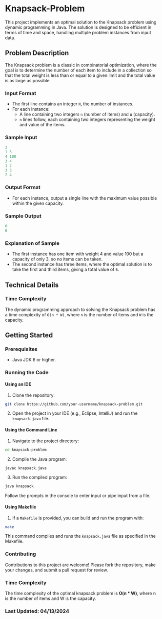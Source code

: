 # Knapsack-Problem
This project implements an optimal solution to the Knapsack problem using dynamic programming in Java. The solution is designed to be efficient in terms of time and space, handling multiple problem instances from input data.

## Problem Description

The Knapsack problem is a classic in combinatorial optimization, where the goal is to determine the number of each item to include in a collection so that the total weight is less than or equal to a given limit and the total value is as large as possible. 

### Input Format
- The first line contains an integer `N`, the number of instances.
- For each instance:
  - A line containing two integers `n` (number of items) and `W` (capacity).
  - `n` lines follow, each containing two integers representing the weight and value of the items.

### Sample Input
  ```java
  2
  1 3
  4 100
  3 4
  1 2
  3 3
  2 4
  ```

### Output Format
- For each instance, output a single line with the maximum value possible within the given capacity.

### Sample Output
  ```java
  0
  6
  ```

### Explanation of Sample
- The first instance has one item with weight 4 and value 100 but a capacity of only 3, so no items can be taken.
- The second instance has three items, where the optimal solution is to take the first and third items, giving a total value of `6`.

## Technical Details

### Time Complexity
The dynamic programming approach to solving the Knapsack problem has a time complexity of `O(n * W)`, where `n` is the number of items and `W` is the capacity.

## Getting Started

### Prerequisites
- Java JDK 8 or higher.

### Running the Code

#### Using an IDE
1. Clone the repository:
  ```bash
  git clone https://github.com/your-username/knapsack-problem.git
  ```

2. Open the project in your IDE (e.g., Eclipse, IntelliJ) and run the `knapsack.java` file.

#### Using the Command Line
1. Navigate to the project directory:
  ```bash
  cd knapsack-problem
  ```

2. Compile the Java program:
  ```bash
  javac knapsack.java
  ```

3. Run the compiled program:
  ```bash
  java knapsack
  ```

Follow the prompts in the console to enter input or pipe input from a file.

#### Using Makefile
1. If a `Makefile` is provided, you can build and run the program with:
  ```bash
  make
  ```

This command compiles and runs the `knapsack.java` file as specified in the Makefile.

### Contributing
Contributions to this project are welcome! Please fork the repository, make your changes, and submit a pull request for review.

### Time Complexity
The time complexity of the optimal knapsack problem is **O(n * W)**, where n is the number of items and W is the capacity.

### Last Updated: 04/13/2024
